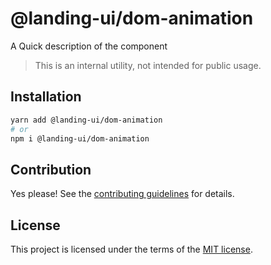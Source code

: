 # @landing-ui/dom-animation

A Quick description of the component

> This is an internal utility, not intended for public usage.
## Installation

```sh
yarn add @landing-ui/dom-animation
# or
npm i @landing-ui/dom-animation
```

## Contribution

Yes please! See the
[contributing guidelines](https://github.com/PanagiotisPitsikoulis/landing.ui/blob/master/CONTRIBUTING.md)
for details.

## License

This project is licensed under the terms of the
[MIT license](https://github.com/PanagiotisPitsikoulis/landing.ui/blob/master/LICENSE).
